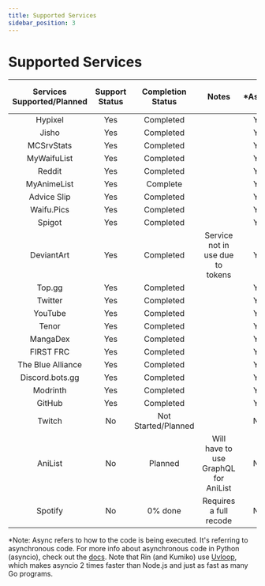 ```yaml
---
title: Supported Services
sidebar_position: 3
---
```


# Supported Services
| Services Supported/Planned | Support Status | Completion Status | Notes | *Asnyc? | Proper Exception Handling? |
|        :--:           |     :--:       |    :--:   |        :--: | :--: | :--: |
| Hypixel               | Yes            | Completed       | | Yes | Yes | 
| Jisho                 | Yes            | Completed |  | Yes | Yes |
| MCSrvStats            | Yes            |    Completed    | | Yes | Yes
| MyWaifuList           |   Yes          |     Completed   | | Yes | Yes
| Reddit                |     Yes        | Completed       || Yes | Yes
| MyAnimeList           | Yes           | Complete |    | Yes | Yes
| Advice Slip | Yes | Completed | | Yes | Yes
| Waifu.Pics | Yes | Completed | | Yes | Yes 
| Spigot | Yes | Completed | | Yes | Yes
| DeviantArt               | Yes         | Completed      | Service not in use due to tokens | Yes | Yes
| Top.gg               | Yes            | Completed      | | Yes | Yes
| Twitter               | Yes            | Completed | | Yes | Yes
| YouTube | Yes | Completed | | Yes | Yes
| Tenor | Yes | Completed | | Yes | Yes
| MangaDex              | Yes        | Completed |  | Yes | Yes
| FIRST FRC               |  Yes           | Completed | | Yes | Yes
| The Blue Alliance               |  Yes           | Completed | | Yes | Yes
| Discord.bots.gg              |  Yes           | Completed | | Yes | Yes
| Modrinth        |  Yes           | Completed | | Yes | Yes
| GitHub       |  Yes           | Completed | | Yes | Yes
| Twitch                | No             | Not Started/Planned |  | N/A | N/A
| AniList | No | Planned | Will have to use GraphQL for AniList | N/A | N/A 
| Spotify               |  No           | 0% done | Requires a full recode | N/A | N/A


*Note: Async refers to how to the code is being executed. It's referring to asynchronous code. For more info about asynchronous code in Python (asyncio), check out the [docs](https://docs.python.org/3/library/asyncio.html). Note that Rin (and Kumiko) use [Uvloop](https://github.com/MagicStack/uvloop), which makes asyncio 2 times faster than Node.js and just as fast as many Go programs. 

